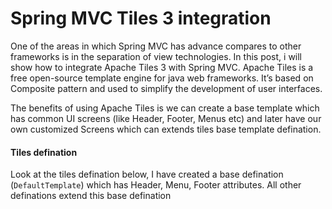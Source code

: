 Spring MVC Tiles 3 integration
==============================

<p>One of the areas in which Spring MVC has advance compares to other frameworks is in the separation of view technologies. In this post, i will show how to integrate Apache Tiles 3 with Spring MVC. Apache Tiles is a free open-source template engine for java web frameworks. It’s based on Composite pattern and used to simplify the development of user interfaces.</p>

<p>The benefits of using Apache Tiles is we can create a base template which has common UI screens (like Header, Footer, Menus etc) and later have our own customized Screens which can extends tiles base template defination.</p>

<h4>Tiles defination</h4>
<p>Look at the tiles defination below, I have created a base defination (<code>DefaultTemplate</code>) which has Header, Menu, Footer attributes. All other definations extend this base defination</p>
